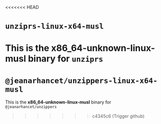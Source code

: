 <<<<<<< HEAD
# `unziprs-linux-x64-musl`

This is the **x86_64-unknown-linux-musl** binary for `unziprs`
=======
# `@jeanarhancet/unzippers-linux-x64-musl`

This is the **x86_64-unknown-linux-musl** binary for `@jeanarhancet/unzippers`
>>>>>>> c4345c6 (Trigger github)
